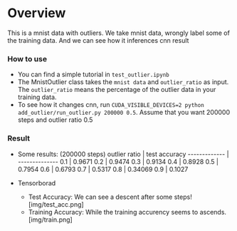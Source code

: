 # Overview

This is a mnist data with outliers. We take mnist data, wrongly label some of the training data. And we can see how it inferences cnn result

### How to use

- You can find a simple tutorial in `test_outlier.ipynb`
- The MnistOutlier class takes the `mnist data` and `outlier_ratio` as input. The `outlier_ratio` means the percentage of the outlier data in your training data.
- To see how it changes cnn, run `CUDA_VISIBLE_DEVICES=2 python add_outlier/run_outlier.py 200000 0.5`. Assume that you want 200000 steps and outlier ratio 0.5

###  Result

- Some results: (200000 steps)
outlier ratio | test accuracy
------------- | --------------
0.1 | 0.9671
0.2 | 0.9474
0.3 | 0.9134
0.4 | 0.8928
0.5 | 0.7954
0.6 | 0.6793
0.7 | 0.5317
0.8 | 0.34069
0.9 | 0.1027

- Tensorborad

    - Test Accuracy: We can see a descent after some steps!
    [img/test_acc.png]
    - Training Accuracy: While the training accurency seems to ascends.
    [img/train.png]